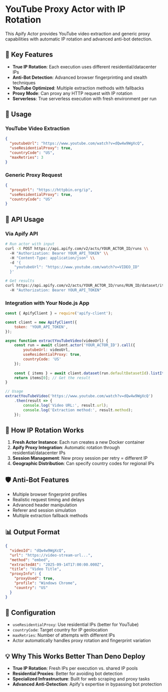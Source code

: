# YouTube Proxy Actor with IP Rotation

This Apify Actor provides YouTube video extraction and generic proxy capabilities with automatic IP rotation and advanced anti-bot detection.

## 🎯 Key Features

- **True IP Rotation**: Each execution uses different residential/datacenter IPs
- **Anti-Bot Detection**: Advanced browser fingerprinting and stealth techniques  
- **YouTube Optimized**: Multiple extraction methods with fallbacks
- **Proxy Mode**: Can proxy any HTTP request with IP rotation
- **Serverless**: True serverless execution with fresh environment per run

## 🚀 Usage

### YouTube Video Extraction

```json
{
  "youtubeUrl": "https://www.youtube.com/watch?v=dQw4w9WgXcQ",
  "useResidentialProxy": true,
  "countryCode": "US",
  "maxRetries": 3
}
```

### Generic Proxy Request

```json
{
  "proxyUrl": "https://httpbin.org/ip",
  "useResidentialProxy": true,
  "countryCode": "US"
}
```

## 📡 API Usage

### Via Apify API

```bash
# Run actor with input
curl -X POST https://api.apify.com/v2/acts/YOUR_ACTOR_ID/runs \\
  -H "Authorization: Bearer YOUR_API_TOKEN" \\
  -H "Content-Type: application/json" \\
  -d '{
    "youtubeUrl": "https://www.youtube.com/watch?v=VIDEO_ID"
  }'

# Get results
curl https://api.apify.com/v2/acts/YOUR_ACTOR_ID/runs/RUN_ID/dataset/items \\
  -H "Authorization: Bearer YOUR_API_TOKEN"
```

### Integration with Your Node.js App

```javascript
const { ApifyClient } = require('apify-client');

const client = new ApifyClient({
    token: 'YOUR_API_TOKEN',
});

async function extractYouTubeVideo(videoUrl) {
    const run = await client.actor('YOUR_ACTOR_ID').call({
        youtubeUrl: videoUrl,
        useResidentialProxy: true,
        countryCode: 'US'
    });
    
    const { items } = await client.dataset(run.defaultDatasetId).listItems();
    return items[0]; // Get the result
}

// Usage
extractYouTubeVideo('https://www.youtube.com/watch?v=dQw4w9WgXcQ')
    .then(result => {
        console.log('Video URL:', result.url);
        console.log('Extraction method:', result.method);
    });
```

## 🔄 How IP Rotation Works

1. **Fresh Actor Instance**: Each run creates a new Docker container
2. **Apify Proxy Integration**: Automatic rotation through residential/datacenter IPs
3. **Session Management**: New proxy session per retry = different IP
4. **Geographic Distribution**: Can specify country codes for regional IPs

## 🛡️ Anti-Bot Features

- Multiple browser fingerprint profiles
- Realistic request timing and delays
- Advanced header manipulation
- Referer and session simulation
- Multiple extraction fallback methods

## 📊 Output Format

```json
{
  "videoId": "dQw4w9WgXcQ",
  "url": "https://video-stream-url...",
  "method": "embed",
  "extractedAt": "2025-09-14T17:00:00.000Z",
  "title": "Video Title",
  "proxyInfo": {
    "proxyUsed": true,
    "profile": "Windows Chrome",
    "country": "US"
  }
}
```

## 🔧 Configuration

- `useResidentialProxy`: Use residential IPs (better for YouTube)
- `countryCode`: Target country for IP geolocation
- `maxRetries`: Number of attempts with different IPs
- Actor automatically handles proxy rotation and fingerprint variation

## 💡 Why This Works Better Than Deno Deploy

- **True IP Rotation**: Fresh IPs per execution vs. shared IP pools
- **Residential Proxies**: Better for avoiding bot detection
- **Specialized Infrastructure**: Built for web scraping and proxy tasks
- **Advanced Anti-Detection**: Apify's expertise in bypassing bot protection
